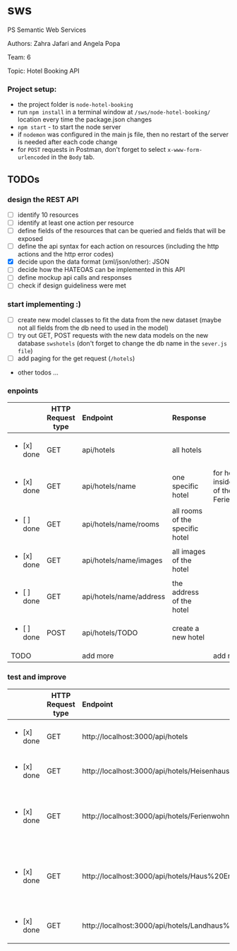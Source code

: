 # sws
PS Semantic Web Services

Authors: Zahra Jafari and Angela Popa

Team: 6

Topic: Hotel Booking API

### Project setup:

  * the project folder is `node-hotel-booking`
  * run `npm install` in a terminal window at `/sws/node-hotel-booking/` location every time the package.json changes
  * `npm start` - to start the node server
  * if `nodemon` was configured in the main js file, then no restart of the server is needed after each code change
  * for `POST` requests in Postman, don't forget to select `x-www-form-urlencoded` in the `Body` tab.

## TODOs
### design the REST API
  - [ ] identify 10 resources
  - [ ] identify at least one action per resource
  - [ ] define fields of the resources that can be queried and fields that will be exposed
  - [ ] define the api syntax for each action on resources (including the http actions and the http error codes)
  - [x] decide upon the data format (xml/json/other): JSON
  - [ ] decide how the HATEOAS can be implemented in this API
  - [ ] define mockup api calls and responses
  - [ ] check if design guideliness were met

### start implementing :)
  - [ ] create new model classes to fit the data from the new dataset (maybe not all fields from the db need to used in the model)
  - [ ] try out GET, POST requests with the new data models on the new database `swshotels` (don't forget to change the db name in the `sever.js file`)
  - [ ] add paging for the get request (`/hotels`)
  - other todos ...


  ### enpoints

  |  | HTTP Request type | Endpoint| Response  | Remarks|
  |---- | --- | :--- | :--- | --- |
  |<ul><li>[x] done</li> | GET | api/hotels | all hotels ||
  |<ul><li>[x] done</li>| GET | api/hotels/name | one specific hotel| for hotels that have a space inside the name use %20 instead of the space, e.g. Ferienwohnungen%20Bernadette|
  |<ul><li>[ ] done</li>| GET | api/hotels/name/rooms | all rooms of the specific hotel||
  |<ul><li>[x] done</li>| GET | api/hotels/name/images | all images of the hotel||
  |<ul><li>[ ] done</li>| GET | api/hotels/name/address | the address of the hotel||
  |<ul><li>[ ] done</li>| POST| api/hotels/TODO | create a new hotel||
  |TODO||add more||add more|


### test and improve

|  | HTTP Request type | Endpoint| Response  | Remarks|
| --- | --- | :--- | :--- | --- |
|<ul><li>[x] done</li> | GET |http://localhost:3000/api/hotels| all hotels |||
|<ul><li>[x] done</li>| GET | http://localhost:3000/api/hotels/Heisenhaus |||
|<ul><li>[x] done</li>| GET | http://localhost:3000/api/hotels/Ferienwohnungen%20Bernadette | Hotel name with space inside the name||
|<ul><li>[x] done</li>| GET | http://localhost:3000/api/hotels/Haus%20Emilie%20&%20Apart%20Papilio%20im%20Naturpark | Hotel name with space and '&' inside the name|'&' is treated normal|
|<ul><li>[x] done</li>| GET | http://localhost:3000/api/hotels/Landhaus%20Anger/images |||
